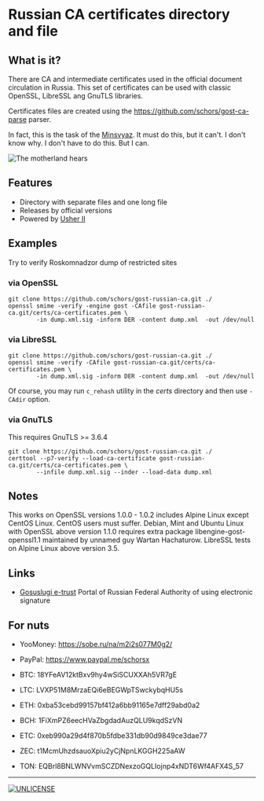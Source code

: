 Russian CA certificates directory and file
==========================================


What is it?
-----------

There are CA and intermediate certificates used in the official document circulation in Russia. 
This set of certificates can be used with classic OpenSSL, LibreSSL ang GnuTLS libraries.

Certificates files are created using the https://github.com/schors/gost-ca-parse parser.

In fact, this is the task of the [Minsvyaz](http://minsvyaz.ru). It must do this, but it can't. I don't know why.
I don't have to do this. But I can.

![The motherland hears](the_motherland_hears.png)

Features
--------
* Directory with separate files and one long file
* Releases by official versions
* Powered by [Usher II](https://usher2.club)


Examples
---------

Try to verify Roskomnadzor dump of restricted sites

### via OpenSSL
```console
git clone https://github.com/schors/gost-russian-ca.git ./
openssl smime -verify -engine gost -CAfile gost-russian-ca.git/certs/ca-certificates.pem \
        -in dump.xml.sig -inform DER -content dump.xml  -out /dev/null

```

### via LibreSSL
```console
git clone https://github.com/schors/gost-russian-ca.git ./
openssl smime -verify -CAfile gost-russian-ca.git/certs/ca-certificates.pem \
        -in dump.xml.sig -inform DER -content dump.xml  -out /dev/null

```

Of course, you may run `c_rehash` utility in the _certs_ directory and then use `-CAdir` option.

### via GnuTLS

This requires GnuTLS >= 3.6.4
```console
git clone https://github.com/schors/gost-russian-ca.git ./
certtool --p7-verify --load-ca-certificate gost-russian-ca.git/certs/ca-certificates.pem \
        --infile dump.xml.sig --inder --load-data dump.xml
```

Notes
-----

This works on OpenSSL versions 1.0.0 - 1.0.2 includes Alpine Linux except CentOS Linux. CentOS users must suffer.
Debian, Mint and Ubuntu Linux with OpenSSL above version 1.1.0 requires extra package libengine-gost-openssl1.1 maintained by unnamed guy Wartan Hachaturow.
LibreSSL tests on Alpine Linux above version 3.5.


Links
-----

* [Gosuslugi e-trust](http://e-trust.gosuslugi.ru/) Portal of Russian Federal Authority of using electronic signature

For nuts
--------

* YooMoney: https://sobe.ru/na/m2i2s077M0g2/
* PayPal: https://www.paypal.me/schorsx

* BTC: 18YFeAV12ktBxv9hy4wSiSCUXXAh5VR7gE
* LTC: LVXP51M8MrzaEQi6eBEGWpTSwckybqHU5s
* ETH: 0xba53cebd99157bf412a6bb91165e7dff29abd0a2
* BCH: 1FiXmPZ6eecHVaZbgdadAuzQLU9kqdSzVN
* ETC: 0xeb990a29d4f870b5fdbe331db90d9849ce3dae77
* ZEC: t1McmUhzdsauoXpiu2yCjNpnLKGGH225aAW
* TON: EQBrl8BNLWNVvmSCZDNexzoGQLIojnp4xNDT6Wf4AFX4S_57

---
[![UNLICENSE](noc.png)](UNLICENSE)
